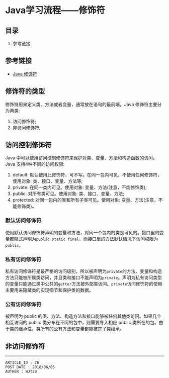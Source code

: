 
# Java学习流程——修饰符 #

## 目录 ##

1. 参考链接

## 参考链接 ##

- [Java 修饰符](http://www.runoob.com/java/java-modifier-types.html)

## 修饰符的类型 ##

修饰符用来定义类、方法或者变量，通常放在语句的最前端。Java 修饰符主要分为两类:

1. 访问修饰符;
2. 非访问修饰符;

## 访问控制修饰符 ##

Java 中可以使用访问控制修饰符来保护对类、变量、方法和构造函数的访问。Java 支持4种不同的访问权限:

1. default: 默认使用此修饰符，可不写。在同一包内可见，不使用任何修饰符，使用对象: 类、接口、变量、方法等;
2. private: 在同一类内可见。使用对象: 变量、方法(注意，不能修饰类);
3. public: 对所有类可见。使用对象: 类、接口、变量、方法;
4. protected: 对同一包内的类和所有子类可见。使用对象: 变量、方法(注意，不能修饰类)。

### 默认访问修饰符 ###

使用默认访问修饰符声明的变量和方法，对同一个包内的类是可见的。接口里的变量都隐式声明为`public static final`，而接口里的方法默认情况下访问权限为`public`。

### 私有访问修饰符 ###

私有访问修饰符是最严格的访问级别，所以被声明为`private`的方法、变量和构造方法只能被所属类访问，并且类和接口不能声明为`private`。声明为私有访问类型的变量只能通过类中公共的`getter`方法被外部类访问。`private`访问修饰符的使用主要用来隐藏类的实现细节和保护类的数据。

### 公有访问修饰符 ###

被声明为 public 的类、方法、构造方法和接口能够被任何其他类访问。如果几个相互访问的 public 类分布在不同的包中，则需要导入相应 public 类所在的包。由于类的继承性，类所有的公有方法和变量都能被其子类继承。

## 非访问修饰符 ##



---

```
ARTICLE_ID : 76
POST_DATE : 2018/06/05
AUTHER : WJT20
```
